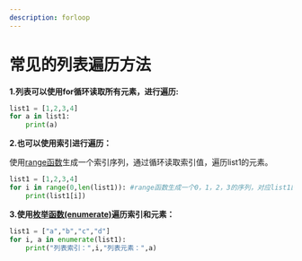 ```yaml
---
description: forloop
---
```


# 常见的列表遍历方法

**1.列表可以使用for循环读取所有元素，进行遍历:**

```python
list1 = [1,2,3,4]
for a in list1:
    print(a)
```

**2.也可以使用索引进行遍历：**

使用[range函数](rnage-han-shu-jian-jie.md)生成一个索引序列，通过循环读取索引值，遍历list1的元素。

```python
list1 = [1,2,3,4]
for i in range(0,len(list1)): #range函数生成一个0，1，2，3的序列，对应list1四个元素的索引。
    print(list1[i])
```

**3.使用**[**枚举函数\(enumerate\)**](https://www.runoob.com/python3/python3-func-enumerate.html)**遍历索引和元素：**

```python
list1 = ["a","b","c","d"]
for i, a in enumerate(list1):
    print("列表索引：",i,"列表元素：",a)
```

